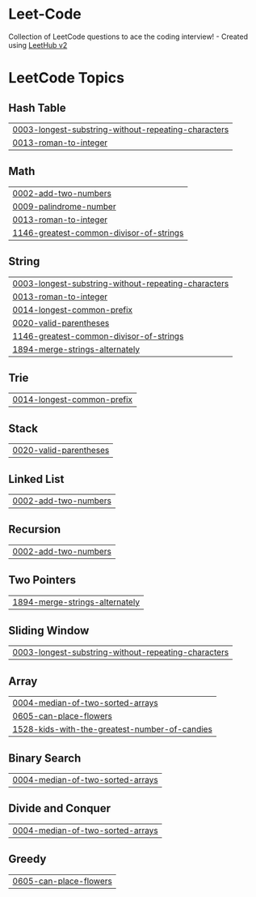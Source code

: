 # Leet-Code
Collection of LeetCode questions to ace the coding interview! - Created using [LeetHub v2](https://github.com/arunbhardwaj/LeetHub-2.0)

<!---LeetCode Topics Start-->
# LeetCode Topics
## Hash Table
|  |
| ------- |
| [0003-longest-substring-without-repeating-characters](https://github.com/VictoriousMango/Leet-Code/tree/master/0003-longest-substring-without-repeating-characters) |
| [0013-roman-to-integer](https://github.com/VictoriousMango/Leet-Code/tree/master/0013-roman-to-integer) |
## Math
|  |
| ------- |
| [0002-add-two-numbers](https://github.com/VictoriousMango/Leet-Code/tree/master/0002-add-two-numbers) |
| [0009-palindrome-number](https://github.com/VictoriousMango/Leet-Code/tree/master/0009-palindrome-number) |
| [0013-roman-to-integer](https://github.com/VictoriousMango/Leet-Code/tree/master/0013-roman-to-integer) |
| [1146-greatest-common-divisor-of-strings](https://github.com/VictoriousMango/Leet-Code/tree/master/1146-greatest-common-divisor-of-strings) |
## String
|  |
| ------- |
| [0003-longest-substring-without-repeating-characters](https://github.com/VictoriousMango/Leet-Code/tree/master/0003-longest-substring-without-repeating-characters) |
| [0013-roman-to-integer](https://github.com/VictoriousMango/Leet-Code/tree/master/0013-roman-to-integer) |
| [0014-longest-common-prefix](https://github.com/VictoriousMango/Leet-Code/tree/master/0014-longest-common-prefix) |
| [0020-valid-parentheses](https://github.com/VictoriousMango/Leet-Code/tree/master/0020-valid-parentheses) |
| [1146-greatest-common-divisor-of-strings](https://github.com/VictoriousMango/Leet-Code/tree/master/1146-greatest-common-divisor-of-strings) |
| [1894-merge-strings-alternately](https://github.com/VictoriousMango/Leet-Code/tree/master/1894-merge-strings-alternately) |
## Trie
|  |
| ------- |
| [0014-longest-common-prefix](https://github.com/VictoriousMango/Leet-Code/tree/master/0014-longest-common-prefix) |
## Stack
|  |
| ------- |
| [0020-valid-parentheses](https://github.com/VictoriousMango/Leet-Code/tree/master/0020-valid-parentheses) |
## Linked List
|  |
| ------- |
| [0002-add-two-numbers](https://github.com/VictoriousMango/Leet-Code/tree/master/0002-add-two-numbers) |
## Recursion
|  |
| ------- |
| [0002-add-two-numbers](https://github.com/VictoriousMango/Leet-Code/tree/master/0002-add-two-numbers) |
## Two Pointers
|  |
| ------- |
| [1894-merge-strings-alternately](https://github.com/VictoriousMango/Leet-Code/tree/master/1894-merge-strings-alternately) |
## Sliding Window
|  |
| ------- |
| [0003-longest-substring-without-repeating-characters](https://github.com/VictoriousMango/Leet-Code/tree/master/0003-longest-substring-without-repeating-characters) |
## Array
|  |
| ------- |
| [0004-median-of-two-sorted-arrays](https://github.com/VictoriousMango/Leet-Code/tree/master/0004-median-of-two-sorted-arrays) |
| [0605-can-place-flowers](https://github.com/VictoriousMango/Leet-Code/tree/master/0605-can-place-flowers) |
| [1528-kids-with-the-greatest-number-of-candies](https://github.com/VictoriousMango/Leet-Code/tree/master/1528-kids-with-the-greatest-number-of-candies) |
## Binary Search
|  |
| ------- |
| [0004-median-of-two-sorted-arrays](https://github.com/VictoriousMango/Leet-Code/tree/master/0004-median-of-two-sorted-arrays) |
## Divide and Conquer
|  |
| ------- |
| [0004-median-of-two-sorted-arrays](https://github.com/VictoriousMango/Leet-Code/tree/master/0004-median-of-two-sorted-arrays) |
## Greedy
|  |
| ------- |
| [0605-can-place-flowers](https://github.com/VictoriousMango/Leet-Code/tree/master/0605-can-place-flowers) |
<!---LeetCode Topics End-->